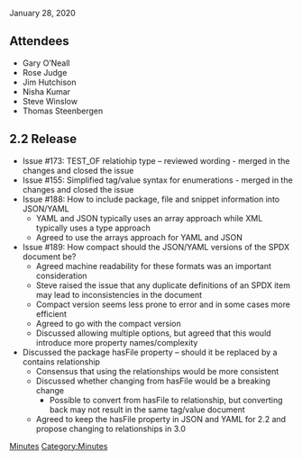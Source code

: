 January 28, 2020

## Attendees

  - Gary O’Neall
  - Rose Judge
  - Jim Hutchison
  - Nisha Kumar
  - Steve Winslow
  - Thomas Steenbergen

## 2.2 Release

  - Issue \#173: TEST\_OF relatiohip type – reviewed wording - merged in
    the changes and closed the issue
  - Issue \#155: Simplified tag/value syntax for enumerations - merged
    in the changes and closed the issue
  - Issue \#188: How to include package, file and snippet information
    into JSON/YAML
      - YAML and JSON typically uses an array approach while XML
        typically uses a type approach
      - Agreed to use the arrays approach for YAML and JSON
  - Issue \#189: How compact should the JSON/YAML versions of the SPDX
    document be?
      - Agreed machine readability for these formats was an important
        consideration
      - Steve raised the issue that any duplicate definitions of an SPDX
        item may lead to inconsistencies in the document
      - Compact version seems less prone to error and in some cases more
        efficient
      - Agreed to go with the compact version
      - Discussed allowing multiple options, but agreed that this would
        introduce more property names/complexity
  - Discussed the package hasFile property – should it be replaced by a
    contains relationship
      - Consensus that using the relationships would be more consistent
      - Discussed whether changing from hasFile would be a breaking
        change
          - Possible to convert from hasFile to relationship, but
            converting back may not result in the same tag/value
            document
      - Agreed to keep the hasFile property in JSON and YAML for 2.2 and
        propose changing to relationships in 3.0

[Minutes](Category:Technical "wikilink")
[Category:Minutes](Category:Minutes "wikilink")
